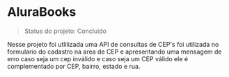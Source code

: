 # AluraBooks

> Status do projeto: Concluido

<p> Nesse projeto foi utlilizada uma API de consultas de CEP's foi utilizada no formulario do cadastro na area de CEP e apresentando uma mensagem de erro caso seja um cep inválido e caso seja um CEP válido ele é complementado por CEP, bairro, estado e rua.
